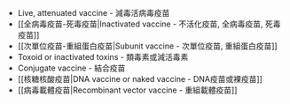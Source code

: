 + Live, attenuated vaccine - 減毒活病毒疫苗
+ [[全病毒疫苗-死毒疫苗|Inactivated vaccine - 不活化疫苗, 全病毒疫苗, 死毒疫苗]]
+ [[次單位疫苗-重組蛋白疫苗|Subunit vaccine - 次單位疫苗, 重組蛋白疫苗]]
+ Toxoid or inactivated toxins - 類毒素或減活毒素
+ Conjugate vaccine - 結合疫苗
+ [[核糖核酸疫苗|DNA vaccine or naked vaccine - DNA疫苗或裸疫苗]]
+ [[病毒載體疫苗|Recombinant vector vaccine - 重組載體疫苗]]